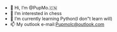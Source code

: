- 👋 Hi, I’m @PupMo.🇨🇳
- 👀 I’m interested in chess
- 🌱 I’m currently learning Python(I don"t learn will)
- 📫 My outlook e-mail:Pupmolc@outlook.com
